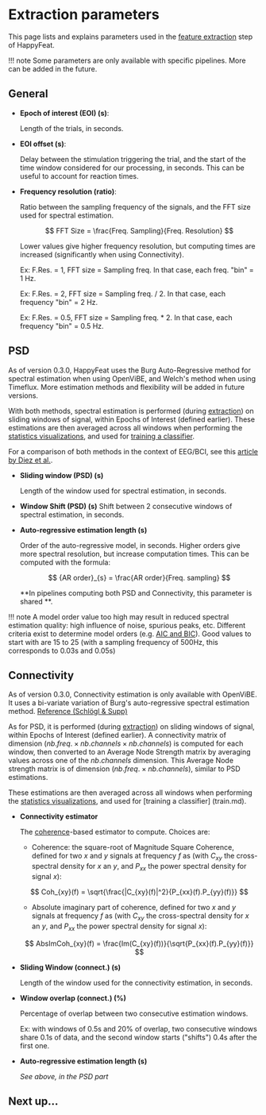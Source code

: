# Extraction parameters

This page lists and explains parameters used in the [feature extraction](extract.md) step of HappyFeat.

!!! note
	Some parameters are only available with specific pipelines. More can be added in the future.

## General

- **Epoch of interest (EOI) (s)**:

	Length of the trials, in seconds. 

- **EOI offset (s)**:

	Delay between the stimulation triggering the trial, and the start of the time window considered for our processing, in seconds.	This can be useful to account for reaction times.

- **Frequency resolution (ratio)**:

	Ratio between the sampling frequency of the signals, and the FFT size used for spectral estimation. 
	
	$$
	FFT Size = \frac{Freq. Sampling}{Freq. Resolution}
	$$
	
	Lower values give higher frequency resolution, but computing times are increased (significantly when using Connectivity).
	
	Ex: F.Res. = 1, FFT size = Sampling freq. In that case, each freq. "bin" = 1 Hz.
	
	Ex: F.Res. = 2, FFT size = Sampling freq. / 2. In that case, each frequency "bin" =  2 Hz.
	
	Ex: F.Res. = 0.5, FFT size = Sampling freq. * 2. In that case, each frequency "bin" = 0.5 Hz.


## PSD

As of version 0.3.0, HappyFeat uses the Burg Auto-Regressive method for spectral estimation when using OpenViBE, and Welch's method when using Timeflux. More estimation methods and flexibility will be added in future versions.  

With both methods, spectral estimation is performed (during [extraction](extract.md)) on sliding windows of signal, within Epochs of Interest (defined earlier). These estimations are then averaged across all windows when performing the [statistics visualizations](visualize.md), and used for [training a classifier](train.md).

For a comparison of both methods in the context of EEG/BCI, see this [article by Diez et al.](https://www.researchgate.net/publication/23932037_A_Comparative_Study_of_the_Performance_of_Different_Spectral_Estimation_Methods_for_Classification_of_Mental_Tasks).

- **Sliding window (PSD) (s)**
    
    Length of the window used for spectral estimation, in seconds.

- **Window Shift (PSD) (s)**
    Shift between 2 consecutive windows of spectral estimation, in seconds.
        
- **Auto-regressive estimation length (s)**

    Order of the auto-regressive model, in seconds. Higher orders give more spectral resolution, but increase computation times. This can be computed with the formula:
    
    $$
    {AR order}_{s} = \frac{AR order}{Freq. sampling} 
    $$

    **In pipelines computing both PSD and Connectivity, this parameter is shared **.

!!! note
    A model order value too high may result in reduced spectral estimation quality: high influence of noise, spurious peaks, etc.
    Different criteria exist to determine model orders (e.g. [AIC and BIC](https://medium.com/@jshaik2452/choosing-the-best-model-a-friendly-guide-to-aic-and-bic-af220b33255f)). Good values to start with are 15 to 25 (with a sampling frequency of 500Hz, this corresponds to 0.03s and 0.05s)

## Connectivity

As of version 0.3.0, Connectivity estimation is only available with OpenViBE. It uses a bi-variate variation of Burg's auto-regressive spectral estimation method. [Reference (Schlögl & Supp)](https://pub.ista.ac.at/~schloegl/publications/schloegl+supp2006.pdf)    

As for PSD, it is performed (during [extraction](extract.md)) on sliding windows of signal, within Epochs of Interest (defined earlier). A connectivity matrix of dimension $(nb.freq. \times nb.channels \times nb.channels)$ is computed for each window, then converted to an Average Node Strength matrix by averaging values across one of the $nb.channels$ dimension. This Average Node strength matrix is of dimension $(nb.freq. \times nb.channels)$, similar to PSD estimations.

These estimations are then averaged across all windows when performing the [statistics visualizations](visualize.md), and used for [training a classifier] (train.md).

- **Connectivity estimator**

    The [coherence](https://en.wikipedia.org/wiki/Coherence_(signal_processing))-based estimator to compute. Choices are:
    
    - Coherence: the square-root of Magnitude Square Coherence, defined for two $x$ and $y$ signals at frequency $f$ as (with $C_{xy}$ the cross-spectral density for $x$ an $y$, and $P_{xx}$ the power spectral density for signal $x$):
    
    $$
    Coh_{xy}(f) = \sqrt{\frac{|C_{xy}(f)|^2}{P_{xx}(f).P_{yy}(f)}}
    $$
    
    - Absolute imaginary part of coherence, defined for two $x$ and $y$ signals at frequency $f$ as (with $C_{xy}$ the cross-spectral density for $x$ an $y$, and $P_{xx}$ the power spectral density for signal $x$):
    
    $$
    AbsImCoh_{xy}(f) = \frac{Im(C_{xy}(f))}{\sqrt{P_{xx}(f).P_{yy}(f)}}
    $$

- **Sliding Window (connect.) (s)**

    Length of the window used for the connectivity estimation, in seconds.

- **Window overlap (connect.) (%)**

    Percentage of overlap between two consecutive estimation windows.
    
    Ex: with windows of 0.5s and 20% of overlap, two consecutive windows share 0.1s of data, and the second window starts ("shifts") 0.4s after the first one.  
    
- **Auto-regressive estimation length (s)**

    *See above, in the PSD part*

## Next up... 

